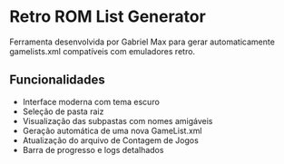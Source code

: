 # Retro ROM List Generator

Ferramenta desenvolvida por Gabriel Max para gerar automaticamente gamelists.xml compatíveis com emuladores retro.

## Funcionalidades
- Interface moderna com tema escuro
- Seleção de pasta raiz
- Visualização das subpastas com nomes amigáveis
- Geração automática de uma nova GameList.xml
- Atualização do arquivo de Contagem de Jogos
- Barra de progresso e logs detalhados

